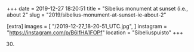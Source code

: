 +++
date = 2019-12-27 18:20:51
title = "Sibelius monument at sunset (i.e., about 2"
slug = "2019/sibelius-monument-at-sunset-ie-about-2"

[extra]
images = [
    "/2019-12-27_18-20-51_UTC.jpg",
]
instagram = "https://instagram.com/p/B6lfHA1FOPf"
location = "Sibeliuspuisto"
+++

30)

